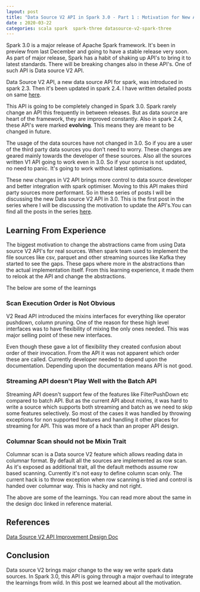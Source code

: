 ```yaml
---
layout: post
title: "Data Source V2 API in Spark 3.0 - Part 1 : Motivation for New Abstractions"
date : 2020-03-22
categories: scala spark  spark-three datasource-v2-spark-three
---
```

Spark 3.0 is a major release of Apache Spark framework. It's been in preview from last December and going to have  a stable release very soon. As part of major release, Spark has a habit of shaking up API's to bring it to latest standards. There will be breaking changes also in these API's. One of such API is Data source V2 API.

Data Source V2 API, a new data source API for spark, was introduced in spark 2.3. Then it's been updated in spark 2.4. I have written detailed posts on same [here](/categories/datasource-v2-series).

This API is going to be completely changed in Spark 3.0. Spark rarely change an API this frequently in between releases. But as data source are heart of the framework, they are improved constantly. Also in spark 2.4, these API's were marked **evolving**. This means they are meant to be changed in future.

The usage of the data sources have not changed in 3.0. So if you are a user of the third party data sources you don't need to worry. These changes are geared mainly towards the developer of these sources. Also all the sources written V1 API going to work even in 3.0. So if your source is not updated, no need to panic. It's going to work without latest optimisations.

These new changes in V2 API brings more control to data source developer and better integration with spark optimiser. Moving to this API makes third party sources more performant. So in these series of posts I will be discussing the new Data source V2 API in 3.0. This is the first post in the series where I will be discussing the motivation to update the API's.You can find all the posts in the series [here](/categories/datasource-v2-spark-three).


## Learning From Experience

The biggest motivation to change the abstractions came from using Data source V2 API's for real sources. When spark team used to implement the file sources like csv, parquet and other streaming sources like Kafka they started to see the gaps. These gaps where more in the abstractions than the actual implementation itself. From this learning experience, it made them to relook at the API and change the abstractions.

The below are some of the learnings

### Scan Execution Order is Not Obvious

V2 Read API introduced the mixins interfaces for everything like operator pushdown, column pruning. One of the reason for these high level interfaces was to have flexibility of mixing the only ones needed. This was major selling point of these new interfaces.

Even though these gave a lot of flexibility they created confusion about order of their invocation. From the API it was not apparent which order these are called. Currently developer needed to depend upon the documentation. Depending upon the documentation means API is not good.


### Streaming API doesn't Play Well with the Batch API

Streaming API doesn't support few of the features like FilterPushDown etc compared to batch API. But as the current API about mixins, it was hard to write a source which supports both streaming and batch as we need to skip some features selectively. So most of the cases it was handled by throwing exceptions for non supported features and handling it other places for streaming for API. This was more of a hack than an proper API design.


### Columnar Scan should not be Mixin Trait

Columnar scan is a Data source V2 feature which allows reading data in columnar format. By default all the sources are implemented as row scan. As it's exposed as additional trait, all the default methods assume row based scanning. Currently it's not easy to define column scan only. The current hack is to throw exception when row scanning is tried and control is handed over columnar way. This is hacky and not right.


The above are some of the learnings. You can read more about the same in the design doc linked in reference material.


## References

[Data Source V2 API Improvement Design Doc](https://docs.google.com/document/d/1DDXCTCrup4bKWByTalkXWgavcPdvur8a4eEu8x1BzPM/edit#)


## Conclusion

Data source V2 brings major change to the way we write spark data sources. In Spark 3.0, this API is going through a major overhaul to integrate the learnings from wild. In this post we learned about all the motivation.
